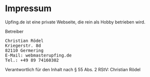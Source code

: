 # Impressum
Upfing.de ist eine private Webseite, die rein als Hobby betrieben wird.

Betreiber

<pre>
Christian Rödel
Kriegerstr. 8d
82110 Germering
E-Mail: webmaster<at>upfing.de
Tel.: +49 89 74160302
</pre>

Verantwortlich für den Inhalt nach § 55 Abs. 2 RStV: Christian Rödel
